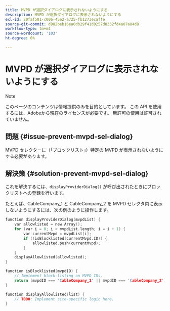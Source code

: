 ```yaml
---
title: MVPD が選択ダイアログに表示されないようにする
description: MVPD が選択ダイアログに表示されないようにする
exl-id: 20faf501-c006-45e2-a725-fb1273ecaffe
source-git-commit: d982beb16ea0db29f41d0257d8332fd4a07a84d8
workflow-type: tm+mt
source-wordcount: '103'
ht-degree: 0%

---
```


# MVPD が選択ダイアログに表示されないようにする

>[!NOTE]
>
>このページのコンテンツは情報提供のみを目的としています。 この API を使用するには、Adobeから現在のライセンスが必要です。 無許可の使用は許可されていません。

## 問題 {#issue-prevent-mvpd-sel-dialog}

MVPD セレクターに（「ブロックリスト」）特定の MVPD が表示されないようにする必要があります。


## 解決策 {#solution-prevent-mvpd-sel-dialog}

これを解決するには、`displayProviderDialog()` が呼び出されたときにブロックリストへの登録を行います。

たとえば、CableCompany_1 と CableCompany_2 を MVPD セレクタ内に表示しないようにするには、次の例のように操作します。

```C
function displayProviderDialog(mvpdList) {
    var allowlisted = new Array();
    for (var i = 0; i < mvpdList.length; i = i + 1) {
        var currentMvpd = mvpdList[i];
        if (!isBlocklisted(currentMvpd.ID)) {
            allowlisted.push(currentMvpd);
        }
    }
    displayAllowlisted(allowlisted);
}

function isBlocklisted(mvpdID) {
    // Implement block-listing on MVPD IDs.
    return (mvpdID === 'CableCompany_1' || mvpdID === 'CableCompany_2');
}

function displayAllowlisted(list) {
    // TODO: Implement site-specific logic here.
} 
```

<!--
**Related Information**

* [Allow MVPDs in the Selection Dialog](/help/authentication/allow-mvpd-selectn-dialog.md)
* **Code samples**
* [Programmer integration guide](/help/authentication/programmer-integration-guide-overview.md)
-->
